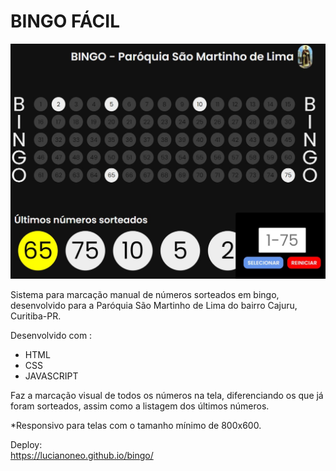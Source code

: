 # BINGO FÁCIL
<img src='screen1.jpg'>

Sistema para marcação manual de números sorteados em bingo, desenvolvido para a Paróquia São Martinho de Lima do bairro Cajuru, Curitiba-PR.

Desenvolvido com :
- HTML
- CSS
- JAVASCRIPT

Faz a marcação visual de todos os números na tela, diferenciando os que já foram sorteados, assim como a listagem dos últimos números.<br>


*Responsivo para telas com o tamanho mínimo de 800x600.<br>

Deploy:<br>
https://lucianoneo.github.io/bingo/
